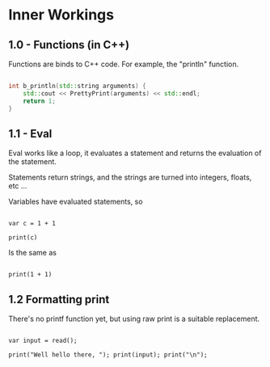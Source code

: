 # Inner Workings

## 1.0 - Functions (in C++)

Functions are binds to C++ code. For example, the "println" function.

```c++

int b_println(std::string arguments) {
    std::cout << PrettyPrint(arguments) << std::endl;
    return 1;
}

```

## 1.1 - Eval

Eval works like a loop, it evaluates a statement and returns the evaluation of the statement.

Statements return strings, and the strings are turned into integers, floats, etc ...

Variables have evaluated statements, so 

```

var c = 1 + 1

print(c)

```

Is the same as 

```

print(1 + 1)

```

## 1.2 Formatting print

There's no printf function yet, but using raw print is a suitable replacement.

```

var input = read();

print("Well hello there, "); print(input); print("\n");